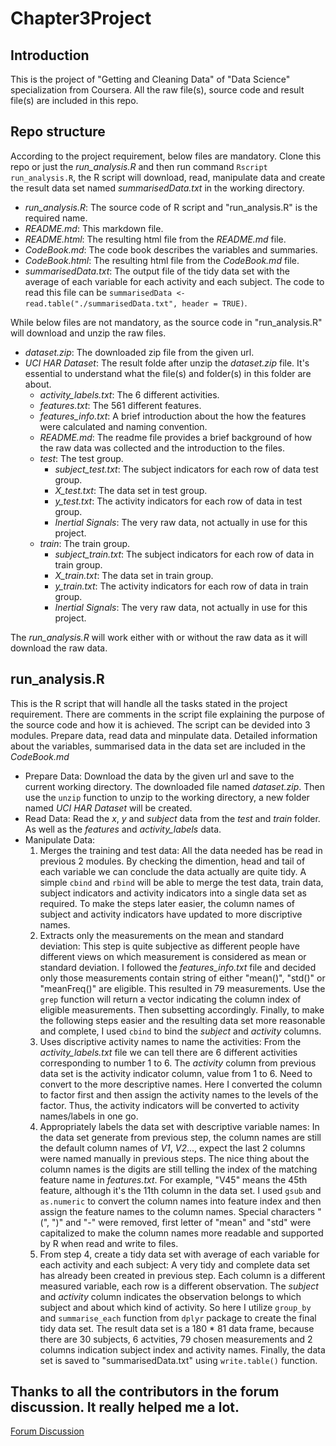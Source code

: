 # Chapter3Project
## Introduction
This is the project of "Getting and Cleaning Data" of "Data Science" specialization from Coursera. All the raw file(s), source code and result file(s) are included in this repo.

## Repo structure
According to the project requirement, below files are mandatory. Clone this repo or just the _run\_analysis.R_ and then run command `Rscript run_analysis.R`, the R script will download, read, manipulate data and create the result data set named _summarisedData.txt_ in the working directory.

* _run\_analysis.R_: The source code of R script and "run_analysis.R" is the required name.
* _README.md_: This markdown file.
* _README.html_: The resulting html file from the _README.md_ file.
* _CodeBook.md_: The code book describes the variables and summaries.
* _CodeBook.html_: The resulting html file from the _CodeBook.md_ file.
* _summarisedData.txt_: The output file of the tidy data set with the average of each variable for each activity and each subject. The code to read this file can be `summarisedData <- read.table("./summarisedData.txt", header = TRUE)`.

While below files are not mandatory, as the source code in "run_analysis.R" will download and unzip the raw files.

* _dataset.zip_: The downloaded zip file from the given url.
* _UCI HAR Dataset_: The result folde after unzip the _dataset.zip_ file. It's essential to understand what the file(s) and folder(s) in this folder are about.
    + _activity_labels.txt_: The 6 different activities.
    + _features.txt_: The 561 different features.
    + _features\_info.txt_: A brief introduction about the how the features were calculated and naming convention.
    + _README.md_: The readme file provides a brief background of how the raw data was collected and the introduction to the files.
    + _test_: The test group.
        + _subject\_test.txt_: The subject indicators for each row of data test group.
        + _X\_test.txt_: The data set in test group.
        + _y\_test.txt_: The activity indicators for each row of data in test group.
        + _Inertial Signals_: The very raw data, not actually in use for this project.
    + _train_: The train group.
        + _subject\_train.txt_: The subject indicators for each row of data in train group.
        + _X\_train.txt_: The data set in train group.
        + _y\_train.txt_: The activity indicators for each row of data in train group.
        + _Inertial Signals_: The very raw data, not actually in use for this project.

The _run\_analysis.R_ will work either with or without the raw data as it will download the raw data.

## run_analysis.R
This is the R script that will handle all the tasks stated in the project requirement. There are comments in the script file explaining the purpose of the source code and how it is achieved. The script can be devided into 3 modules. Prepare data, read data and minpulate data. Detailed information about the variables, summarised data in the data set are included in the _CodeBook.md_

* Prepare Data: Download the data by the given url and save to the current working directory. The downloaded file named _dataset.zip_. Then use the `unzip` function to unzip to the working directory, a new folder named _UCI HAR Dataset_ will be created.
* Read Data: Read the _x_, _y_ and _subject_ data from the _test_ and _train_ folder. As well as the _features_ and _activity\_labels_ data.
* Manipulate Data:
    1. Merges the training and test data: All the data needed has be read in previous 2 modules. By checking the dimention, head and tail of each variable we can conclude the data actually are quite tidy. A simple `cbind` and `rbind` will be able to merge the test data, train data, subject indicators and activity indicators into a single data set as required. To make the steps later easier, the column names of subject and activity indicators have updated to more discriptive names.
    2. Extracts only the measurements on the mean and standard deviation: This step is quite subjective as different people have different views on which measurement is considered as mean or standard deviation. I followed the _features\_info.txt_ file and decided only those measurements contain string of either "mean()", "std()" or "meanFreq()" are eligible. This resulted in 79 measurements. Use the `grep` function will return a vector indicating the column index of eligible measurements. Then subsetting accordingly. Finally, to make the following steps easier and the resulting data set more reasonable and complete, I used `cbind` to bind the _subject_ and _activity_ columns.
    3. Uses discriptive activity names to name the activities: From the _activity\_labels.txt_ file we can tell there are 6 different activities corresponding to number 1 to 6. The _activity_ column from previous data set is the activity indicator column, value from 1 to 6. Need to convert to the more descriptive names. Here I converted the column to factor first and then assign the activity names to the levels of the factor. Thus, the activity indicators will be converted to activity names/labels in one go.
    4. Appropriately labels the data set with descriptive variable names: In the data set generate from previous step, the column names are still the default column names of _V1_, _V2_..., expect the last 2 columns were named manually in previous steps. The nice thing about the column names is the digits are still telling the index of the matching feature name in _features.txt_. For example, "V45" means the 45th feature, although it's the 11th column in the data set. I used `gsub` and `as.numeric` to convert the column names into feature index and then assign the feature names to the column names. Special characters "(", ")" and "-" were removed, first letter of "mean" and "std" were capitalized to make the column names more readable and supported by R when read and write to files.
    5. From step 4, create a tidy data set with average of each variable for each activity and each subject: A very tidy and complete data set has already been created in previous step. Each column is a different measured variable, each row is a different observation. The _subject_ and _activity_ column indicates the observation belongs to which subject and about which kind of activity. So here I utilize `group_by` and `summarise_each` function from `dplyr` package to create the final tidy data set. The result data set is a 180 * 81 data frame, because there are 30 subjects, 6 actvities, 79 chosen measurements and 2 columns indication subject index and activity names. Finally, the data set is saved to "summarisedData.txt" using `write.table()` function.

## Thanks to all the contributors in the forum discussion. It really helped me a lot.
[Forum Discussion](https://class.coursera.org/getdata-012/forum/list?forum_id=10009)